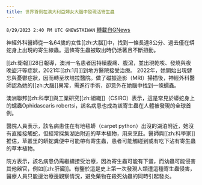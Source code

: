 ```yaml
---
title: 世界首例在澳大利亞婦女大腦中發現活寄生蟲
---
```

`8/29/2023 2:40 PM UTC GNEWSTAIWAN` [轉載自GNews](https://gnews.org/articles/1615947)



神經外科醫師從一名64歲的女性[[zh:大腦]]中，找到一條長達8公分、過去僅在蟒蛇身上出現的寄生線蟲。這條寄生蟲被取出時仍活著且不斷扭動。  

[[zh:衛報]]28日報導，澳洲一名患者因持續腹痛、腹瀉，並出現乾咳、發燒與夜晚盜汗等症狀，2021年[[zh:1月]]到地方醫院接受治療。 2022年，她開始出現健忘與憂鬱症狀，因而轉至坎培拉醫院。做了磁振造影（MRI）掃描後，神經外科醫師認為她的[[zh:大腦]]異常，需進行手術，卻意外在她腦中找到一條蠕蟲。

  

澳洲聯邦[[zh:科學]]與工業研究[[zh:組織]]（CSIRO）表示，這是常見於蟒蛇身上的蠕蟲Ophidascaris robertsi，該名病患也成為該寄生蟲在人體被發現的全球首例。

  

醫院人員表示，該名病患住在有地毯蟒（carpet python）出沒的湖泊附近，她沒有直接接觸蛇，但經常採集湖泊附近的草本植物，用來烹飪。醫師與[[zh:科學家]]推估，草叢里的蟒蛇糞便中可能帶有寄生蟲，患者可能觸碰到或有吃下沾有寄生蟲的草本植物。

  

院方表示，該名病患仍需繼續接受治療，因為寄生蟲可能有下蛋，而幼蟲可能侵害其他器官，例如[[zh:肝臟]]。有鑒於這是史上第一次發現人類遭這種寄生蟲侵害，醫療人員只能邊治療邊觀察情況，避免藥物在殺死幼蟲的同時引起發炎。
